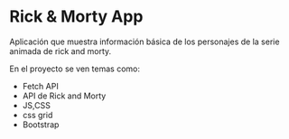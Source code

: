 # Rick & Morty App
Aplicación que muestra información básica de los personajes de la serie animada de rick and morty.

En el proyecto se ven temas como:
- Fetch API
- API de Rick and Morty
- JS,CSS
- css grid
- Bootstrap
